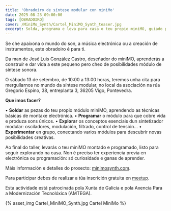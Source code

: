```yaml
---
title: 'Obradoiro de síntese modular con miniMo'
date: 2025-08-23 09:00:00
tags: [OBRADOIRO]
cover: /MiniMo_Synth/Cartel_MiniMO_Synth_teaser.jpg
excerpt: Solda, programa e leva para casa o teu propio miniMO, guiado polo seu creador José Luis González Castro.
---
```


Se che apaixona o mundo do son, a música electrónica ou a creación de instrumentos, este obradoiro é para ti.

Da man de José Luis González Castro, deseñador do miniMO, aprenderás a construír e dar vida a este pequeno pero cheo de posibilidades módulo de síntese sonora.

O sábado 13 de setembro, de 10:00 a 13:00 horas, teremos unha cita para mergullarnos no mundo da síntese modular, no local da asociación na rúa Gregorio Espino, 38, entreplanta 3, 36205 Vigo, Pontevedra.

<b>Que imos facer?</b>

• <b>Soldar</b> as pezas do teu propio módulo miniMO, aprendendo as técnicas básicas de montaxe electrónica.
• <b>Programar</b> o módulo para que cobre vida e produza sons únicos.
• <b>Explorar</b> os conceptos esenciais dun sintetizador modular: osciladores, modulación, filtrado, control de tensión…
• <b>Experimentar</b> en grupo, conectando varios módulos para descubrir novas posibilidades creativas.

Ao final do taller, levarás o teu miniMO montado e programado, listo para seguir explorando na casa. Non é preciso ter experiencia previa en electrónica ou programación: só curiosidade e ganas de aprender.

Máis información e detalles do proxecto: [minimosynth.com](https://minimosynth.com).

Para participar debes de realizar a túa inscrición gratuita en [meetup](https://www.meetup.com/es/aindustriosa/events/310761340/).

Esta actividade está patrocinada pola Xunta de Galicia e pola Axencia Para a Modernización Tecnolóxica (AMTEGA).

{% asset_img Cartel_MiniMO_Synth.jpg Cartel MiniMo %} 

